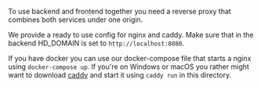 <!--
SPDX-FileCopyrightText: 2022 The HedgeDoc developers (see AUTHORS file)

SPDX-License-Identifier: CC-BY-SA-4.0
-->

To use backend and frontend together you need a reverse proxy that combines both services under one origin.

We provide a ready to use config for nginx and caddy.
Make sure that in the backend HD_DOMAIN is set to `http://localhost:8080`.

If you have docker you can use our docker-compose file that starts a nginx using `docker-compose up`.
If you're on Windows or macOS you rather might want to download [caddy](https://caddyserver.com/) and start it using `caddy run` in this directory.
